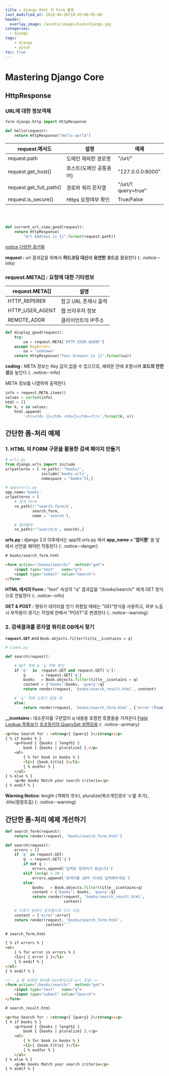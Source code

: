 ```yaml
---
title : django Html 의 Form 활용
last_modified_at: 2018-04-26T10:45:06-05:00
header:
  overlay_image: /assets/images/book/django.jpg
categories:
  - django
tags: 
    - django
    - pyton
toc: true    
---
```



# Mastering Django Core


## HttpResponse


### URL에 대한 정보객체 

```python
form django.http import HttpResponse

def hello(request):
    return HttpResponse("Hello world")
```


|  request.메서드         |  설명                   | 예제              |
|-------------------------|-------------------------|-------------------|
| request.path            | 도메인 제외한 경로명    | "/url/"           |
| request.get_host()      | 호스트(도메인 공통용어) | "127.0.0.0:8000"  | 
| request.get_full_path() | 경로와 쿼리 문자열      | "/url/?query=true"|
| request.is_secure()     | Https 요청여부 확인     | True/False        |

<br><br>

```python
def current_url_view_good(request):
    return HttpResponse(
        "Url Address is {}".format(request.path))
```

[notice 다양한 옵션들](https://github.com/mmistakes/jekyll-theme-unit-test/blob/master/_posts/2010-02-05-post-notice.md)

**request :** url 결과값을 위해서 **하드코딩 대신**에 **유연한 코드**를 활용한다
{: .notice--info}


### request.META[] : 요청에 대한 기타정보
    
| request.META[] |  설명                 |
|----------------|-----------------------|
| HTTP_REPERER   | 참고 URL 존재시 출력  |
| HTTP_USER_AGENT | 웹 브라우저 정보     |
| REMOTE_ADDR    | 클라이언트의 IP주소   |

```python
def display_good(request):
    try:
        ua = request.META['HTTP_USER_AGENT']
    except KeyError:
        ua = 'unknown'
    return HttpResponse("Your browser is {}".format(ua))
```

**coding :** META 정보는 Key 값이 없을 수 있으므로, 예외문 안에 포함시켜 **코드의 안전성**을 높인다
{: .notice--info}


META 정보를 나열하여 출력한다

```python
info = request.META.items()
values = sorted(info)
html = []
for k, v in values:
    html.append(
        '<tr><td> {}</td> <td>{}</td></tr>'.format(k, v))
```



## 간단한 폼-처리 예제


### 1. HTML 의 FORM 구문을 활용한 검색 페이지 만들기

```python
# urls.py
from django.urls import include
urlpatterns = [ re_path(r'^books/', 
                include('books.urls', 
                namespace = "books")),]

# apps/urls.py
app_name='books'
urlpatterns = [
    # 검색 form
    re_path(r'^search-form/$', 
            search_form, 
            name = 'search'),

    # 결과출력
    re_path(r'^search/$', search),]                         
```

**urls.py :** django 2.0 이후에서는 app의 urls.py 에서 **app_name = '앱이름'** 을 앞에서 선언을 해야만 작동된다
{: .notice--danger}


```html
# books/search_form.html

<form action="/books/search/"  method="get">
    <input type="text"   name="q">
    <input type="submit" value="Search">
</form>
```


**HTML 에서의 Form :** "text" 속성의 "q" 결과값을 "/books/search/" 에게 GET 방식으로 전달한다
{: .notice--info}


**GET & POST :** 행위가 데이터를 얻기 위함일 때에는 "GEt"방식을 사용하고, 외부 노출시 부작용이 생기는 작업에 한해서 "POST"로 변경한다
{: .notice--warning}



### 2. 검색결과를 문자열 쿼리로 DB에서 찾기 

**`request.GET`** and `Book.objects.filter(title__icontains = q)`


```python
# views.py

def search(request):

    # GET 객체 & 'q'객체 확인
    if 'q'  in  request.GET and request.GET['q']:  
        q       = request.GET['q']
        books   = Book.objects.filter(title__icontains = q)
        content = {'books':books, 'query':q}
        return render(request, 'books/search_result.html', content)

    # 'q' 객체 오류가 없을 때    
    else:
        return render(request, 'books/search_form.html', {'error':True})
```

**__icontains :** 대소문자를 구분없이 q 내용을 포함한 튜플들을 가져온다 [Field Lookup 목록보기](https://docs.djangoproject.com/en/2.0/ref/models/querysets/#std:fieldlookup-icontains) [초코몽키의 QuerySet 설명모음](https://wayhome25.github.io/django/2017/07/25/tsd7-django-query-database/)
{: .notice--primary}


```html
<p>You Search for : <strong>{ {query} }</strong></p>
{ % if books % }
    <p>Found { {books | length} }
        book { {books | pluralize} }.</p>
    <ul>
        { % for book in books % }
        <li>{ {book.title} }</li>
        { % endfor % }
    </ul>
{ % else % }
    <p>No books Match your search criteria</p>
{ % endif % }
```

**Warning Notice:** length (객체의 갯수), pluralize(복수개인경우 's'를 추가), .title(컬럼호출)
{: .notice--warning} 



## 간단한 폼-처리 예제 개선하기

```python
def search_form(request):
    return render(request, 'books/search_form.html')  

def search(request):
    errors = []
    if 'q' in request.GET:
        q  = request.GET['q']
        if not q :
            errors.append('입력된 검색어가 없습니다')
        elif len(q) > 20 :
            errors.append('검색어를 20자 이내로 입력해주세요')
        else:
            books   = Book.objects.filter(title__icontains=q)
            content = {'books': books, 'query':q}
            return render(request, 'books/search_result.html',
                          content)

    # 오류가 발생시 입력폼으로 다시 이동
    content = {'error':error}
    return render(request, 'books/search_form.html',
                  content)```
```


```html
# search_form.html 

{ % if errors % }
<ul>
    { % for error in errors % }
    <li>{ { error } }</li>
    { % endif % }
</ul>
{ % endif % }

<!-- q 를 포함한 쿼리를 Get방식으로 url 전달-->
<form action="/books/search/"  method="get">
    <input type="text"   name="q">
    <input type="submit" value="Search">
</form>
```


```html
# search_result.html

<p>You Search for : <strong>{ {query} }</strong></p>
{ % if books % }
    <p>Found { {books | length} }
        book { {books | pluralize} }.</p>
    <ul>
        { % for book in books % }
        <li>{ {book.title} }</li>
        { % endfor % }
    </ul>
{ % else % } 
    <p>No books Match your search criteria</p>
{ % endif % }
```

